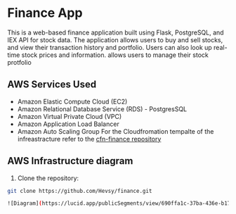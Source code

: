 # Finance App

This is a web-based finance application built using Flask, PostgreSQL, and IEX API for stock data.
The application allows users to buy and sell stocks, and view their transaction history and portfolio. Users can also look up real-time stock prices and information. allows users to manage their stock protfolio

## AWS Services Used
* Amazon Elastic Compute Cloud (EC2)
* Amazon Relational Database Service (RDS) - PostgresSQL
* Amazon Virtual Private Cloud (VPC)
* Amazon Application Load Balancer
* Amazon Auto Scaling Group
For the Cloudfromation tempalte of the infreastracture refer to the [cfn-finance repository](https://github.com/Hevsy/cfn-finance) 

## AWS Infrastructure diagram

 1. Clone the repository:

   ```bash
   git clone https://github.com/Hevsy/finance.git

![Diagram](https://lucid.app/publicSegments/view/690ffa1c-37ba-436e-b176-3311bd715e40/image.png)
